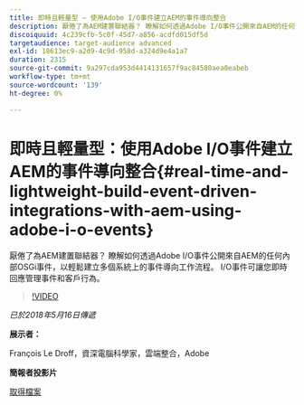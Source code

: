 ```yaml
---
title: 即時且輕量型 — 使用Adobe I/O事件建立AEM的事件導向整合
description: 厭倦了為AEM建置聯結器？ 瞭解如何透過Adobe I/O事件公開來自AEM的任何內部OSGi事件，以輕鬆建立多個系統上的事件導向工作流程。 I/O事件可讓您即時回應管理事件和客戶行為。
discoiquuid: 4c239cfb-5c0f-45d7-a856-acdfd015df5d
targetaudience: target-audience advanced
exl-id: 18613ec9-a2d9-4c9d-958d-a324d9e4a1a7
duration: 2315
source-git-commit: 9a297cda953d4414131657f9ac84580aea0eabeb
workflow-type: tm+mt
source-wordcount: '139'
ht-degree: 0%

---
```


# 即時且輕量型：使用Adobe I/O事件建立AEM的事件導向整合{#real-time-and-lightweight-build-event-driven-integrations-with-aem-using-adobe-i-o-events}

厭倦了為AEM建置聯結器？ 瞭解如何透過Adobe I/O事件公開來自AEM的任何內部OSGi事件，以輕鬆建立多個系統上的事件導向工作流程。 I/O事件可讓您即時回應管理事件和客戶行為。

>[!VIDEO](https://video.tv.adobe.com/v/22501/?quality=9)

*已於2018年5月16日傳遞*

**展示者：**

François Le Droff，資深電腦科學家，雲端整合，Adobe

**簡報者投影片**

[取得檔案](assets/gem-2018-05-aem-events.pdf)

<!--
[Get back to the Overview](https://helpx.adobe.com/tw/experience-manager/kt/eseminars/gems/aem-index.html)
-->
